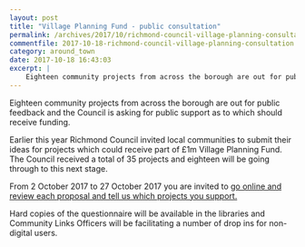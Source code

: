 ```yaml
---
layout: post
title: "Village Planning Fund - public consultation"
permalink: /archives/2017/10/richmond-council-village-planning-consultation.html
commentfile: 2017-10-18-richmond-council-village-planning-consultation
category: around_town
date: 2017-10-18 16:43:03
excerpt: |
    Eighteen community projects from across the borough are out for public feedback and the Council is asking for public support as to which should receive funding.
---
```


Eighteen community projects from across the borough are out for public feedback and the Council is asking for public support as to which should receive funding.

Earlier this year Richmond Council invited local communities to submit their ideas for projects which could receive part of £1m Village Planning Fund. The Council received a total of 35 projects and eighteen will be going through to this next stage.

From 2 October 2017 to 27 October 2017 you are invited to [go online and review each proposal and tell us which projects you support.](http://www.richmond.gov.uk/myrichmond/village_plans/village_planning_fund)

Hard copies of the questionnaire will be available in the libraries and Community Links Officers will be facilitating a number of drop ins for non-digital users.
